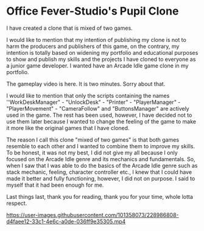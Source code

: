 # Office Fever-Studio's Pupil Clone

 I have created a clone that is mixed of two games.
 
 I would like to mention that my intention of publishing my clone is not to harm the producers and publishers of this game, on the contrary, my intention is totally based on widening my portfolio and educational purposes to show and publish my skills and the projects I have cloned to everyone as a junior game developer. I wanted have an Arcade Idle game clone in my portfolio.
 
 The gameplay video is here. It is two minutes. Sorry about that. 
 
 I would like to mention that only the scripts containing the names ''WorkDeskManager" - "UnlockDesk" - "Printer" - "PlayerManager" - "PlayerMovement" - "CameraFollow" and "ButtonsManager" are actively used in the game. The rest has been used, however, I have decided not to use them later because I wanted to change the feeling of the game to make it more like the original games that I have cloned. 
 
 The reason I call this clone "mixed of two games" is that both games resemble to each other and I wanted to combine them to improve my skills. To be honest, it was not my best, I did not give my all because I only focused on the Arcade Idle genre and its mechanics and fundamentals. So, when I saw that I was able to do the basics of the Arcade Idle genre such as stack mechanic, feeling, character controller etc., I knew that I could have made it better and fully functioning, however, I did not on purpose. I said to myself that it had been enough for me.
 
 Last things last, thank you for reading, thank you for your time, whole lotta respect. 
 


https://user-images.githubusercontent.com/101358073/228986808-d4faee12-33c1-4e6c-a0de-036ff9e35305.mp4

